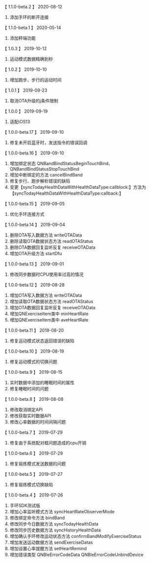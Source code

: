 【 1.1.0-beta.2 】 2020-08-12
1. 添加手环的断开连接

【 1.1.0-beta.1 】 2020-05-14
1. 添加秤端功能

【 1.0.3 】 2019-10-12
1. 运动模式数据精确到秒

【 1.0.2 】 2019-10-10
1. 增加跑步、步行的运动时间

【 1.0.1 】 2019-09-23
1. 取消OTA升级的j条件限制

【 1.0.0 】 2019-09-19
1. 适配iOS13

【 1.0.0-beta.17 】 2019-09-10
1. 修复未开启蓝牙时，发送指令的错误回调

【 1.0.0-beta.16 】 2019-09-10
1.  增加绑定状态 QNBandBindStatusBeginTouchBind、QNBandBindStatusStopTouchBind
2. 增加中断绑定的方法 cancelBindBand
3. 修复步行、跑步解析错误的缺陷
4. 变更【syncTodayHealthDataWithHealthDataType:callblock:】方法为【syncTodayHealthDataWithHealthDataType:callback:】

【 1.0.0-beta.15 】 2019-09-05
1.  优化手环连接方式

【 1.0.0-beta.14 】 2019-09-04
1.  删除OTA写入数据方法 writeOTAData
2.  删除读取OTA数据状态方法 readOTAStatus
3.  删除OTA数据回复监听反复 receiveOTAData
4. 增加OTA升级方法 startDfu

【 1.0.0-beta.13 】 2019-09-01
1.  修改同步数据时CPU使用率过高的情况

【 1.0.0-beta.12 】 2019-08-28
1.  增加OTA写入数据方法 writeOTAData
2.  增加读取OTA数据状态方法 readOTAStatus
3.  增加OTA数据回复监听反复 receiveOTAData
4.  增加QNExerciseItem类中 minHeartRate 
5.  增加QNExerciseItem类中 aveHeartRate 

【 1.0.0-beta.11 】 2019-08-20
1.  修复运动模式状态返回错误的缺陷

【 1.0.0-beta.10 】 2019-08-19
1.  修复运动模式的切换问题

【 1.0.0-beta.9 】 2019-08-15
1.  实时数据中添加的睡眠时间的属性
2.  修复睡眠时间的问题

【 1.0.0-beta.8 】 2019-08-08
1.  修改取消绑定API
1.  修改获取实时数据API
1.  修改心率数据的时间间隔问题

【 1.0.0-beta.7 】 2019-07-29
1.  修复由于系统配对框问题造成的cpu开销

【 1.0.0-beta.6 】 2019-07-29
1.  修复锻炼模式发送数据的问题

【 1.0.0-beta.5 】 2019-07-27
1. 修复锻炼模式切换缺陷

【 1.0.0-beta.4 】 2019-07-26
1. 手环SDK测试版 
2. 增加心率监听模式方法 syncHeartRateObserverMode 
3. 修改绑定命令方法 bindBand 
4. 修改同步今日数据方法 syncTodayHealthData 
5. 修改同步历史数据方法 syncHistoryHealthData 
6. 增加确认手环修改运动状态方法 confirmBandModifyExerciseStatus 
7. 增加发送运动数据方法 sendExerciseDatas 
8. 增加设置心率提醒方法 setHeartRemind 
9. 增加错误类型 QNBleErrorCodeData QNBleErrorCodeUnbindDevice
